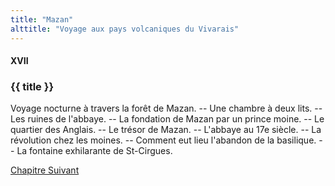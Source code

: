 ```yaml
---
title: "Mazan"
alttitle: "Voyage aux pays volcaniques du Vivarais"
---
```


#### XVII

### {{ title }}

<div id="tltr">

Voyage nocturne à travers la forêt de Mazan. -- Une chambre à deux lits. -- Les
ruines de l'abbaye. -- La fondation de Mazan par un prince moine. -- Le quartier
des Anglais. -- Le trésor de Mazan. -- L'abbaye au 17e siècle. -- La révolution
chez les moines. -- Comment eut lieu l'abandon de la basilique. -- La fontaine
exhilarante de St-Cirgues.

</div>

<div id="next">

[Chapitre Suivant](18.html)

</div>

